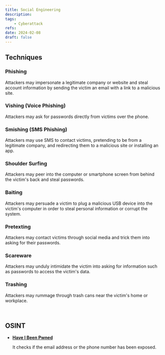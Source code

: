```yaml
---
title: Social Engineering
description:
tags:
    - Cyberattack
refs:
date: 2024-02-08
draft: false
---
```


## Techniques

### Phishing

Attackers may impersonate a legitimate company or website and steal account information by sending the victim an email with a link to a malicious site.

### Vishing (Voice Phishing)

Attackers may ask for passwords directly from victims over the phone.

### Smishing (SMS Phishing)

Attackers may use SMS to contact victims, pretending to be from a legitimate company, and redirecting them to a malicious site or installing an app.

### Shoulder Surfing

Attackers may peer into the computer or smartphone screen from behind the victim's back and steal passwords.

### Baiting

Attackers may persuade a victim to plug a malicious USB device into the victim's computer in order to steal personal information or corrupt the system.

### Pretexting

Attackers may contact victims through social media and trick them into asking for their passwords.

### Scareware

Attackers may unduly intimidate the victim into asking for information such as passwords to access the victim's data.

### Trashing

Attackers may rummage through trash cans near the victim's home or workplace.

<br />

## OSINT

- **[Have I Been Pwned](https://haveibeenpwned.com/)**

    It checks if the email address or the phone number has been exposed.

